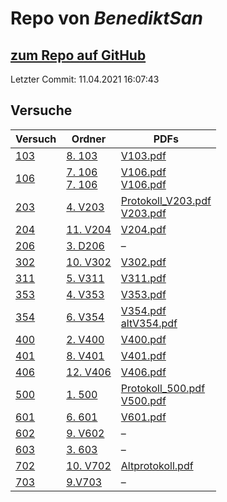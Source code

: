 # Repo von *BenediktSan*

## [zum Repo auf GitHub](https://github.com/BenediktSan/AnfaengerPraktikum2020)

Letzter Commit: 11.04.2021 16:07:43

## Versuche

|       Versuch       |                                                                                                           Ordner                                                                                                           |                                                                                                                                  PDFs                                                                                                                                   |
|---------------------|----------------------------------------------------------------------------------------------------------------------------------------------------------------------------------------------------------------------------|-------------------------------------------------------------------------------------------------------------------------------------------------------------------------------------------------------------------------------------------------------------------------|
|[103](../versuch/103)|[8. 103](https://github.com/BenediktSan/AnfaengerPraktikum2020/tree/main/Versuche%20Semester%20III/8.%20103)                                                                                                                |[V103.pdf](https://github.com/BenediktSan/AnfaengerPraktikum2020/blob/main/Versuche%20Semester%20III/8.%20103/V103.pdf)                                                                                                                                                  |
|[106](../versuch/106)|[7. 106](https://github.com/BenediktSan/AnfaengerPraktikum2020/tree/main/Versuche%20Semester%20III/7.%20106)<br/>[7. 106](https://github.com/BenediktSan/AnfaengerPraktikum2020/tree/main/Versuche%20Semester%20IV/7.%20106)|[V106.pdf](https://github.com/BenediktSan/AnfaengerPraktikum2020/blob/main/Versuche%20Semester%20III/7.%20106/V106.pdf)<br/>[V106.pdf](https://github.com/BenediktSan/AnfaengerPraktikum2020/blob/main/Versuche%20Semester%20IV/7.%20106/V106.pdf)                       |
|[203](../versuch/203)|[4. V203](https://github.com/BenediktSan/AnfaengerPraktikum2020/tree/main/Versuche%20Semester%20III/4.%20V203)                                                                                                              |[Protokoll_V203.pdf](https://github.com/BenediktSan/AnfaengerPraktikum2020/blob/main/Versuche%20Semester%20III/4.%20V203/Protokoll_V203.pdf)<br/>[V203.pdf](https://github.com/BenediktSan/AnfaengerPraktikum2020/blob/main/Versuche%20Semester%20III/4.%20V203/V203.pdf)|
|[204](../versuch/204)|[11. V204](https://github.com/BenediktSan/AnfaengerPraktikum2020/tree/main/Versuche%20Semester%20IV/11.%20V204)                                                                                                             |[V204.pdf](https://github.com/BenediktSan/AnfaengerPraktikum2020/blob/main/Versuche%20Semester%20IV/11.%20V204/V204.pdf)                                                                                                                                                 |
|[206](../versuch/206)|[3. D206](https://github.com/BenediktSan/AnfaengerPraktikum2020/tree/main/Versuche%20Semester%20III/3.%20D206)                                                                                                              |–                                                                                                                                                                                                                                                                        |
|[302](../versuch/302)|[10. V302](https://github.com/BenediktSan/AnfaengerPraktikum2020/tree/main/Versuche%20Semester%20IV/10.%20V302)                                                                                                             |[V302.pdf](https://github.com/BenediktSan/AnfaengerPraktikum2020/blob/main/Versuche%20Semester%20IV/10.%20V302/V302.pdf)                                                                                                                                                 |
|[311](../versuch/311)|[5. V311](https://github.com/BenediktSan/AnfaengerPraktikum2020/tree/main/Versuche%20Semester%20III/5.%20V311)                                                                                                              |[V311.pdf](https://github.com/BenediktSan/AnfaengerPraktikum2020/blob/main/Versuche%20Semester%20III/5.%20V311/V311.pdf)                                                                                                                                                 |
|[353](../versuch/353)|[4. V353](https://github.com/BenediktSan/AnfaengerPraktikum2020/tree/main/Versuche%20Semester%20IV/4.%20V353)                                                                                                               |[V353.pdf](https://github.com/BenediktSan/AnfaengerPraktikum2020/blob/main/Versuche%20Semester%20IV/4.%20V353/V353.pdf)                                                                                                                                                  |
|[354](../versuch/354)|[6. V354](https://github.com/BenediktSan/AnfaengerPraktikum2020/tree/main/Versuche%20Semester%20III/6.%20V354)                                                                                                              |[V354.pdf](https://github.com/BenediktSan/AnfaengerPraktikum2020/blob/main/Versuche%20Semester%20III/6.%20V354/V354.pdf)<br/>[altV354.pdf](https://github.com/BenediktSan/AnfaengerPraktikum2020/blob/main/Versuche%20Semester%20III/6.%20V354/altV354.pdf)              |
|[400](../versuch/400)|[2. V400](https://github.com/BenediktSan/AnfaengerPraktikum2020/tree/main/Versuche%20Semester%20IV/2.%20V400)                                                                                                               |[V400.pdf](https://github.com/BenediktSan/AnfaengerPraktikum2020/blob/main/Versuche%20Semester%20IV/2.%20V400/V400.pdf)                                                                                                                                                  |
|[401](../versuch/401)|[8. V401](https://github.com/BenediktSan/AnfaengerPraktikum2020/tree/main/Versuche%20Semester%20IV/8.%20V401)                                                                                                               |[V401.pdf](https://github.com/BenediktSan/AnfaengerPraktikum2020/blob/main/Versuche%20Semester%20IV/8.%20V401/V401.pdf)                                                                                                                                                  |
|[406](../versuch/406)|[12. V406](https://github.com/BenediktSan/AnfaengerPraktikum2020/tree/main/Versuche%20Semester%20IV/12.%20V406)                                                                                                             |[V406.pdf](https://github.com/BenediktSan/AnfaengerPraktikum2020/blob/main/Versuche%20Semester%20IV/12.%20V406/V406.pdf)                                                                                                                                                 |
|[500](../versuch/500)|[1. 500](https://github.com/BenediktSan/AnfaengerPraktikum2020/tree/main/Versuche%20Semester%20IV/1.%20500)                                                                                                                 |[Protokoll_500.pdf](https://github.com/BenediktSan/AnfaengerPraktikum2020/blob/main/Versuche%20Semester%20IV/1.%20500/Protokoll_500.pdf)<br/>[V500.pdf](https://github.com/BenediktSan/AnfaengerPraktikum2020/blob/main/Versuche%20Semester%20IV/1.%20500/V500.pdf)      |
|[601](../versuch/601)|[6. 601](https://github.com/BenediktSan/AnfaengerPraktikum2020/tree/main/Versuche%20Semester%20IV/6.%20601)                                                                                                                 |[V601.pdf](https://github.com/BenediktSan/AnfaengerPraktikum2020/blob/main/Versuche%20Semester%20IV/6.%20601/V601.pdf)                                                                                                                                                   |
|[602](../versuch/602)|[9. V602](https://github.com/BenediktSan/AnfaengerPraktikum2020/tree/main/Versuche%20Semester%20IV/9.%20V602)                                                                                                               |–                                                                                                                                                                                                                                                                        |
|[603](../versuch/603)|[3. 603](https://github.com/BenediktSan/AnfaengerPraktikum2020/tree/main/Versuche%20Semester%20IV/3.%20603)                                                                                                                 |–                                                                                                                                                                                                                                                                        |
|[702](../versuch/702)|[10. V702](https://github.com/BenediktSan/AnfaengerPraktikum2020/tree/main/Versuche%20Semester%20III/10.%20V702)                                                                                                            |[Altprotokoll.pdf](https://github.com/BenediktSan/AnfaengerPraktikum2020/blob/main/Versuche%20Semester%20III/10.%20V702/Altprotokoll.pdf)                                                                                                                                |
|[703](../versuch/703)|[9.V703](https://github.com/BenediktSan/AnfaengerPraktikum2020/tree/main/Versuche%20Semester%20III/9.V703)                                                                                                                  |–                                                                                                                                                                                                                                                                        |
